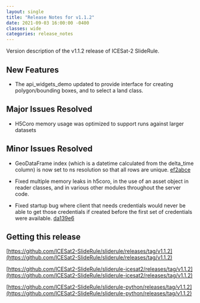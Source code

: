 ```yaml
---
layout: single
title: "Release Notes for v1.1.2"
date: 2021-09-03 16:00:00 -0400
classes: wide
categories: release_notes
---
```


Version description of the v1.1.2 release of ICESat-2 SlideRule.

## New Features

* The api_widgets_demo updated to provide interface for creating polygon/bounding boxes, and to select a land class.

## Major Issues Resolved

* H5Coro memory usage was optimized to support runs against larger datasets

## Minor Issues Resolved

* GeoDataFrame index (which is a datetime calculated from the delta_time column) is now set to ns resolution so that all rows are unique. [ef2abce](https://github.com/ICESat2-SlideRule/sliderule-python/commit/ef2abce6d406cb1865c78ce6e0380063263c2336)

* Fixed multiple memory leaks in h5coro, in the use of an asset object in reader classes, and in various other modules throughout the server code.

* Fixed startup bug where client that needs credentials would never be able to get those credentials if created before the first set of credentials were available. [da139e6](https://github.com/ICESat2-SlideRule/sliderule/commit/da139e6fc395ed833a7ddf764ea9b3967385f6b3)



## Getting this release

[https://github.com/ICESat2-SlideRule/sliderule/releases/tag/v1.1.2](https://github.com/ICESat2-SlideRule/sliderule/releases/tag/v1.1.2)

[https://github.com/ICESat2-SlideRule/sliderule-icesat2/releases/tag/v1.1.2](https://github.com/ICESat2-SlideRule/sliderule-icesat2/releases/tag/v1.1.2)

[https://github.com/ICESat2-SlideRule/sliderule-python/releases/tag/v1.1.2](https://github.com/ICESat2-SlideRule/sliderule-python/releases/tag/v1.1.2)

